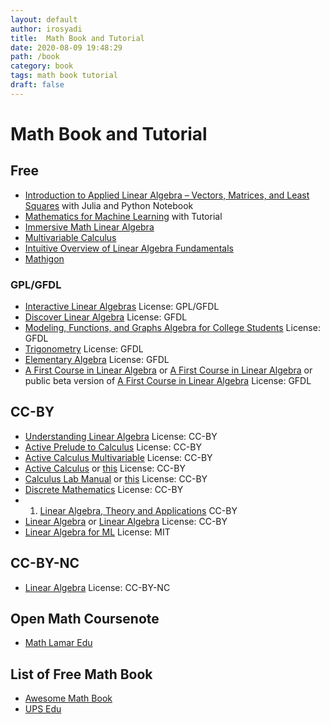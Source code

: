 ```yaml
---
layout: default
author: irosyadi
title:  Math Book and Tutorial
date: 2020-08-09 19:48:29
path: /book
category: book
tags: math book tutorial
draft: false
---
```


# Math Book and Tutorial


## Free
- [Introduction to Applied Linear Algebra – Vectors, Matrices, and Least Squares](http://vmls-book.stanford.edu/) with Julia and Python Notebook
- [Mathematics for Machine Learning](https://mml-book.github.io/) with Tutorial
- [Immersive Math Linear Algebra](http://immersivemath.com/ila/index.html)
- [Multivariable Calculus](https://mathinsight.org/thread/multivar)
- [Intuitive Overview of Linear Algebra Fundamentals](https://github.com/photonlines/Intuitive-Overview-of-Linear-Algebra-Fundamentals)
- [Mathigon](https://mathigon.org/)

### GPL/GFDL
- [Interactive Linear Algebras](https://textbooks.math.gatech.edu/ila/index.html) License: GPL/GFDL
- [Discover Linear Algebra](https://sites.ualberta.ca/~jsylvest/books/dla.html) License: GFDL
- [Modeling, Functions, and Graphs Algebra for College Students](https://yoshiwarabooks.org/mfg/) License: GFDL
- [Trigonometry](https://yoshiwarabooks.org/trig/) License: GFDL
- [Elementary Algebra](https://yoshiwarabooks.org/elem-alg/) License: GFDL
- [A First Course in Linear Algebra](http://linear.pugetsound.edu/) or [A First Course in Linear Algebra](http://linear.ups.edu/) or public beta version of [A First Course in Linear Algebra](http://linear.ups.edu/fcla/index.html) License: GFDL

## CC-BY
- [Understanding Linear Algebra](http://merganser.math.gvsu.edu/david/linear.algebra/ula/ula/ula.html)  License: CC-BY
- [Active Prelude to Calculus](https://activecalculus.org/APC.html) License: CC-BY
- [Active Calculus Multivariable](https://activecalculus.org/ACM.html) License: CC-BY
- [Active Calculus](https://activecalculus.org//ACS.html) or [this](https://activecalculus.org/single/frontmatter.html) License: CC-BY
- [Calculus Lab Manual](https://spaces.pcc.edu/display/MS/Calculus+Lab+Manuals) or [this](https://spot.pcc.edu/math/clm/clm.html) License: CC-BY
- [Discrete Mathematics](http://discrete.openmathbooks.org/dmoi3.html) License: CC-BY
- 1. [Linear Algebra, Theory and Applications](https://www.textbookequity.org/linear-algebra-theory-and-applications/) CC-BY
- [Linear Algebra](http://joshua.smcvt.edu/linearalgebra/) or [Linear Algebra](https://hefferon.net/linearalgebra/) License: CC-BY
- [Linear Algebra for ML](https://ml-cheatsheet.readthedocs.io/en/latest/linear_algebra.html) License: MIT

## CC-BY-NC
- [Linear Algebra](https://www.math.ucdavis.edu/~linear/) License: CC-BY-NC

## Open Math Coursenote
- [Math Lamar Edu](https://tutorial.math.lamar.edu/)

## List of Free Math Book
- [Awesome Math Book](https://github.com/rossant/awesome-math)
- [UPS Edu](http://linear.ups.edu/curriculum.html)